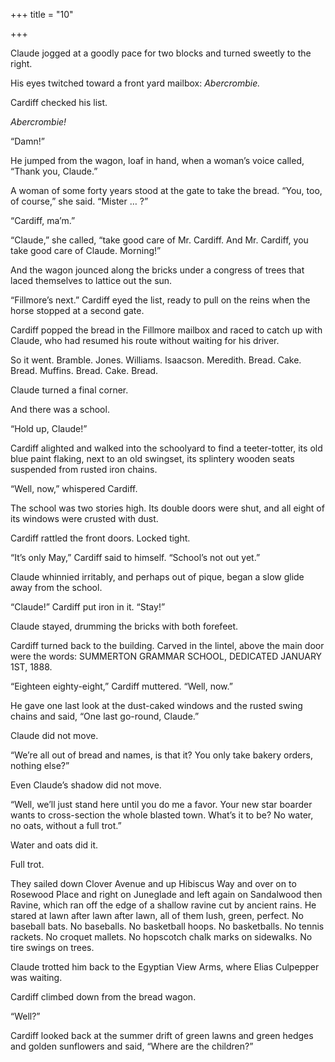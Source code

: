 +++
title = "10"

+++





Claude jogged at a goodly pace for two blocks and turned sweetly to the right.

His eyes twitched toward a front yard mailbox: *Abercrombie.*

Cardiff checked his list.

*Abercrombie\!*

“Damn\!”

He jumped from the wagon, loaf in hand, when a woman’s voice called, “Thank you, Claude.”

A woman of some forty years stood at the gate to take the bread. “You, too, of course,” she said. “Mister … ?”

“Cardiff, ma’m.”

“Claude,” she called, “take good care of Mr. Cardiff. And Mr. Cardiff, you take good care of Claude. Morning\!”

And the wagon jounced along the bricks under a congress of trees that laced themselves to lattice out the sun.

“Fillmore’s next.” Cardiff eyed the list, ready to pull on the reins when the horse stopped at a second gate.

Cardiff popped the bread in the Fillmore mailbox and raced to catch up with Claude, who had resumed his route without waiting for his driver.

So it went. Bramble. Jones. Williams. Isaacson. Meredith. Bread. Cake. Bread. Muffins. Bread. Cake. Bread.

Claude turned a final corner.

And there was a school.

“Hold up, Claude\!”

Cardiff alighted and walked into the schoolyard to find a teeter-totter, its old blue paint flaking, next to an old swingset, its splintery wooden seats suspended from rusted iron chains.

“Well, now,” whispered Cardiff.

The school was two stories high. Its double doors were shut, and all eight of its windows were crusted with dust.

Cardiff rattled the front doors. Locked tight.

“It’s only May,” Cardiff said to himself. “School’s not out yet.”

Claude whinnied irritably, and perhaps out of pique, began a slow glide away from the school.

“Claude\!” Cardiff put iron in it. “Stay\!”

Claude stayed, drumming the bricks with both forefeet.

Cardiff turned back to the building. Carved in the lintel, above the main door were the words: SUMMERTON GRAMMAR SCHOOL, DEDICATED JANUARY 1ST, 1888.

“Eighteen eighty-eight,” Cardiff muttered. “Well, now.”

He gave one last look at the dust-caked windows and the rusted swing chains and said, “One last go-round, Claude.”

Claude did not move.

“We’re all out of bread and names, is that it? You only take bakery orders, nothing else?”

Even Claude’s shadow did not move.

“Well, we’ll just stand here until you do me a favor. Your new star boarder wants to cross-section the whole blasted town. What’s it to be? No water, no oats, without a full trot.”

Water and oats did it.

Full trot.

They sailed down Clover Avenue and up Hibiscus Way and over on to Rosewood Place and right on Juneglade and left again on Sandalwood then Ravine, which ran off the edge of a shallow ravine cut by ancient rains. He stared at lawn after lawn after lawn, all of them lush, green, perfect. No baseball bats. No baseballs. No basketball hoops. No basketballs. No tennis rackets. No croquet mallets. No hopscotch chalk marks on sidewalks. No tire swings on trees.

Claude trotted him back to the Egyptian View Arms, where Elias Culpepper was waiting.

Cardiff climbed down from the bread wagon.

“Well?”

Cardiff looked back at the summer drift of green lawns and green hedges and golden sunflowers and said, “Where are the children?”




